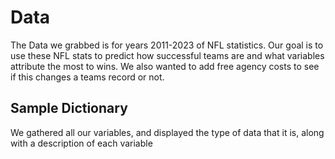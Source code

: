 # Data 

The Data we grabbed is for years 2011-2023 of NFL statistics. Our goal is to use these NFL stats to predict how successful teams are and what variables attribute the most to wins. We also wanted to add free agency costs to see if this changes a teams record or not. 

## Sample Dictionary

We gathered all our variables, and displayed the type of data that it is, along with a description of each variable